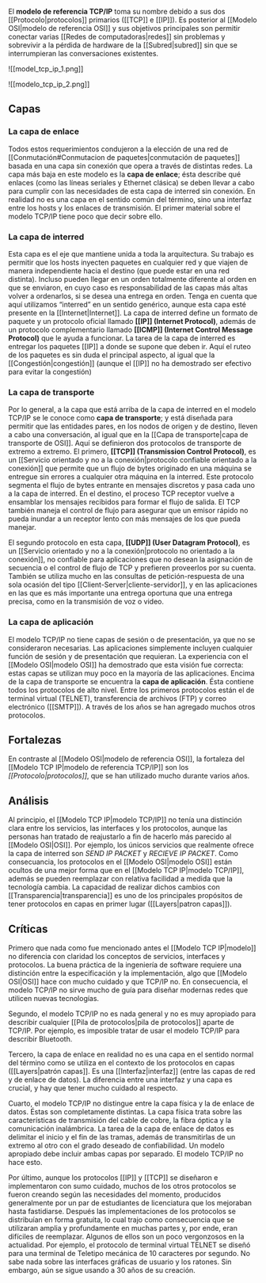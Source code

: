 El **modelo de referencia TCP/IP** toma su nombre debido a sus dos [[Protocolo|protocolos]] primarios ([[TCP]] e [[IP]]). Es posterior al [[Modelo OSI|modelo de referencia OSI]] y sus objetivos principales son permitir conectar varias [[Redes de computadoras|redes]] sin problemas y sobrevivir a la pérdida de hardware de la [[Subred|subred]] sin que se interrumpieran las conversaciones existentes.

![[model_tcp_ip_1.png]]

![[modelo_tcp_ip_2.png]]

## Capas
### La capa de enlace
Todos estos requerimientos condujeron a la elección de una red de [[Conmutación#Conmutacion de paquetes|conmutación de paquetes]] basada en una capa sin conexión que opera a través de distintas redes. La capa más baja en este modelo es la **capa de enlace**; ésta describe qué enlaces (como las líneas seriales y Ethernet clásica) se deben llevar a cabo para cumplir con las necesidades de esta capa de interred sin conexión. En realidad no es una capa en el sentido común del término, sino una interfaz entre los hosts y los enlaces de transmisión. El primer material sobre el modelo TCP/IP tiene poco que decir sobre ello.

### La capa de interred
Esta capa es el eje que mantiene unida a toda la arquitectura. Su trabajo es permitir que los hosts inyecten paquetes en cualquier red y que viajen de manera independiente hacia el destino (que puede estar en una red distinta). Incluso pueden llegar en un orden totalmente diferente al orden en que se enviaron, en cuyo caso es responsabilidad de las capas más altas volver a ordenarlos, si se desea una entrega en orden. Tenga en cuenta que aquí utilizamos “interred” en un sentido genérico, aunque esta capa esté presente en la [[Internet|Internet]].
La capa de interred define un formato de paquete y un protocolo oficial llamado **[[IP]] (Internet Protocol)**, además de un protocolo complementario llamado **[[ICMP]] (Internet Control Message Protocol)** que le ayuda a funcionar. La tarea de la capa de interred es entregar los paquetes [[IP]] a donde se supone que deben ir. Aquí el ruteo de los paquetes es sin duda el principal aspecto, al igual que la [[Congestión|congestión]] (aunque el [[IP]] no ha demostrado ser efectivo para evitar la congestión)

### La capa de transporte
Por lo general, a la capa que está arriba de la capa de interred en el modelo TCP/IP se le conoce como **capa de transporte**; y está diseñada para permitir que las entidades pares, en los nodos de origen y de destino, lleven a cabo una conversación, al igual que en la [[Capa de transporte|capa de transporte de OSI]]. Aquí se definieron dos protocolos de transporte de extremo a extremo. El primero, **[[TCP]] (Transmission Control Protocol)**, es un [[Servicio orientado y no a la conexión|protocolo confiable orientado a la conexión]] que permite que un flujo de bytes originado en una máquina se entregue sin errores a cualquier otra máquina en la interred. Este protocolo segmenta el flujo de bytes entrante en mensajes discretos y pasa cada uno a la capa de interred. En el destino, el proceso TCP receptor vuelve a ensamblar los mensajes recibidos para formar el flujo de salida. El TCP también maneja el control de flujo para asegurar que un emisor rápido no pueda inundar a un receptor lento con más mensajes de los que pueda manejar.

El segundo protocolo en esta capa, **[[UDP]] (User Datagram Protocol)**, es un [[Servicio orientado y no a la conexión|protocolo no orientado a la conexión]], no confiable para aplicaciones que no desean la asignación de secuencia o el control de flujo de TCP y prefieren proveerlos por su cuenta. También se utiliza mucho en las consultas de petición-respuesta de una sola ocasión del tipo [[Client-Server|cliente-servidor]], y en las aplicaciones en las que es más importante una entrega oportuna que una entrega precisa, como en la transmisión de voz o video.

### La capa de aplicación
El modelo TCP/IP no tiene capas de sesión o de presentación, ya que no se consideraron necesarias. Las aplicaciones simplemente incluyen cualquier función de sesión y de presentación que requieran. La experiencia con el [[Modelo OSI|modelo OSI]] ha demostrado que esta visión fue correcta: estas capas se utilizan muy poco en la mayoría de las aplicaciones.
Encima de la capa de transporte se encuentra la **capa de aplicación**. Ésta contiene todos los protocolos de alto nivel. Entre los primeros protocolos están el de terminal virtual (TELNET), transferencia de archivos (FTP) y correo electrónico ([[SMTP]]). A través de los años se han agregado muchos otros protocolos.

## Fortalezas
En contraste al [[Modelo OSI|modelo de referencia OSI]], la fortaleza del [[Modelo TCP IP|modelo de referencia TCP/IP]] son los *[[Protocolo|protocolos]]*, que se han utilizado mucho durante varios años.

## Análisis
Al principio, el [[Modelo TCP IP|modelo TCP/IP]] no tenía una distinción clara entre los servicios, las interfaces y los protocolos, aunque las personas han tratado de reajustarlo a fin de hacerlo más parecido al [[Modelo OSI|OSI]]. Por ejemplo, los únicos servicios que realmente ofrece la capa de interred son *SEND IP PACKET* y *RECIEVE IP PACKET*. Como consecuancia, los protocolos en el [[Modelo OSI|modelo OSI]] están ocultos de una mejor forma que en el [[Modelo TCP IP|modelo TCP/IP]], además se pueden reemplazar con relativa facilidad a medida que la tecnología cambia. La capacidad de realizar dichos cambios con [[Transparencia|transparencia]] es uno de los principales propósitos de tener protocolos en capas en primer lugar ([[Layers|patron capas]]). 

## Críticas
Primero que nada como fue mencionado antes el [[Modelo TCP IP|modelo]] no diferencia con claridad los conceptos de servicios, interfaces y protocolos. La buena práctica de la ingeniería de software requiere una distinción entre la especificación y la implementación, algo que [[Modelo OSI|OSI]] hace con mucho cuidado y que TCP/IP no. En consecuencia, el modelo TCP/IP no sirve mucho de guía para diseñar modernas redes que utilicen nuevas tecnologías.

Segundo, el modelo TCP/IP no es nada general y no es muy apropiado para describir cualquier [[Pila de protocolos|pila de protocolos]] aparte de TCP/IP. Por ejemplo, es imposible tratar de usar el modelo TCP/IP para describir Bluetooth.

Tercero, la capa de enlace en realidad no es una capa en el sentido normal del término como se utiliza en el contexto de los protocolos en capas ([[Layers|patrón capas]]. Es una [[Interfaz|interfaz]] (entre las capas de red y de enlace de datos). La diferencia entre una interfaz y una capa es crucial, y hay que tener mucho cuidado al respecto.

Cuarto, el modelo TCP/IP no distingue entre la capa física y la de enlace de datos. Éstas son completamente distintas. La capa física trata sobre las características de transmisión del cable de cobre, la fibra óptica y la comunicación inalámbrica. La tarea de la capa de enlace de datos es delimitar el inicio y el fin de las tramas, además de transmitirlas de un extremo al otro con el grado deseado de confiabilidad. Un modelo apropiado debe incluir ambas capas por separado. El modelo TCP/IP no hace esto.

Por último, aunque los protocolos [[IP]] y [[TCP]] se diseñaron e implementaron con sumo cuidado, muchos de los otros protocolos se fueron creando según las necesidades del momento, producidos generalmente por un par de estudiantes de licenciatura que los mejoraban hasta fastidiarse. Después las implementaciones de los protocolos se distribuían en forma gratuita, lo cual trajo como consecuencia que se utilizaran amplia y profundamente en muchas partes y, por ende, eran difíciles de reemplazar. Algunos de ellos son un poco vergonzosos en la actualidad. Por ejemplo, el protocolo de terminal virtual TELNET se diseñó para una terminal de Teletipo mecánica de 10 caracteres por segundo. No sabe nada sobre las interfaces gráficas de usuario y los ratones. Sin embargo, aún se sigue usando a 30 años de su creación.
